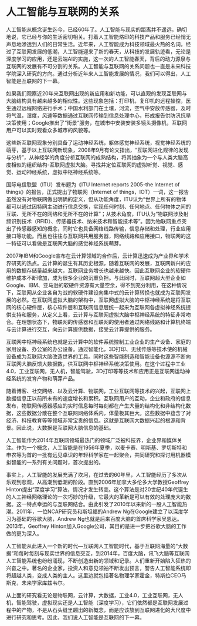  # 人工智能与互联网的关系

人工智能从概念诞生迄今，已经60年了。人工智能与现实的距离并不遥远，确切地说，它已经与你的生活密切相关。打着人工智能烙印的科技产品和服务已经悄无声息地渗透到人们的日常生活。近年来，人工智能成为科技领域最火热的名词，经过了互联网发展的低潮，人工智能迎来了新的春天，从科技的发展轨迹看，无论是深度学习的应用，还是云端AI的实施，这一次的人工智能春天，背后的动力源泉与互联网的发展有不可分割的关系。人工智能与互联网的关系问题也一直是未来科技学院深入研究的方向。通过分析近年来人工智能发展的情况，我们可以得出，人工智能是互联网的下一幕。

如果我们观察近20年来互联网出现的新应用和新功能，可以直观的发现互联网与大脑结构具有越来越多的相似性。这些现象包括：打印机，复印机的远程操控，医生通过远程网络进行手术；中国水利部门在土壤，河流，空气中安放传感器，及时将气温，湿度，风速等数据通过互联网传输到信息处理中心，形成报告供防汛抗旱决策使用；Google推出了“街景“服务，在城市中安装安装多镜头摄像机，互联网用户可以实时观看众多城市的风貌等。
  
这些新互联网现象分别具备了运动神经系统，躯体感觉神经系统，视觉神经系统的萌芽，基于以上互联网新现象，2008年9月有论文指出，“互联网进化规律的发现与分析”，从神经学的角度分析互联网的成熟结构，将其抽象为一个与人类大脑高度相似的组织结构-互联网虚拟大脑。寻找并定位互联网的虚拟听觉、视觉、感觉、运动神经系统，虚拟中枢神经系统等。

国际电信联盟（ITU）发布题为《ITU Internet reports 2005-the Internet of things》的报告，正式提出了物联网（Internet of things，IOT）一词，这一报告虽然没有对物联网做出明确的定义，但从功能角度，ITU认为“世界上所有的物体都可以通过因特网主动进行信息交换，实现任何时刻、任何地点、任何物体之间的互联、无所不在的网络和无所不在的计算”；从技术角度，ITU认为“物联网涉及射频识别技术（RFID）、传感器技术、纳米技术和智能技术等”。因为物联网重点突出了传感器感知的概念，同时它也具备网络线路传输，信息存储和处理，行业应用接口等功能。而且也往往与互联网共用服务器，网络线路和应用接口，物联网的这一特征可以看做是互联网大脑的感觉神经系统萌芽。

2007年IBM和Google宣布在云计算领域的合作后，云计算迅速成为产业界和学术界研究的热点。云计算的诞生有其历史根源，随着互联网的发展，互联网新兴的应用的数据存储量越来越大，互联网业务增长也越来越快。因此互联网企业的软硬件维护成本不断增加，成为很多企业的沉重负担。与此同时，互联网超大型企业如Google、IBM、亚马逊的软硬件资源有大量空余，得不到充分利用，在这种情况下，互联网从企业各自为战的软硬件建设向集中式的云计算转换也就成为互联网发展的必然。在互联网虚拟大脑的架构中，互联网虚拟大脑的中枢神经系统是将互联网的核心硬件层，核心软件层和互联网信息层统一起来为互联网各虚拟神经系统提供支持和服务，从定义上看，云计算与互联网虚拟大脑中枢神经系统的特征非常吻合。在理想状态下，物联网的传感器和互联网的使用者通过网络线路和计算机终端与云计算进行交互，向云计算提供数据，接受云计算提供的服务。

互联网中枢神经系统也就是云计算中的软件系统控制工业企业的生产设备、家庭的家用设备、办公室的办公设备。通过智能化，3D打印、无线传感等技术使的机械设备成为互联网大脑改造世界的工具。同时这些智能制造和智能设备也源源不断向互联网大脑反馈大数据数，供互联网中枢神经系统决策使用。在这个过程中工业4.0，工业互联网，无人机，智能驾驶，3D打印等等技术和应用正是互联网运动神经系统的发育产物和萌芽产品。

随着博客、社交网络、以及云计算、物联网，工业互联网等技术的兴起，互联网上数据信息正以前所未有的速度增长和累积。互联网用户的互动，企业和政府的信息发布，物联网传感器感应的实时信息每时每刻都在产生大量的结构化和非结构化数据，这些数据分散在整个互联网网络体系内，体量极其巨大。这些数据中蕴含了对经济、科技教育等等领域非常宝贵的信息。这就是互联网大数据兴起的根源和背景。因此说，大数据是互联网大脑信息的基础。

人工智能作为2014年互联网领域最热门的领域广泛被科技界，企业界和媒体关注。作为一个概念，人工智能是在1956年夏季，以麦卡赛、明斯基、罗切斯特和申农等为首的一批有远见卓识的年轻科学家在一起聚会，共同研究和探讨用机器模拟智能的一系列有关问题时，首次提出的。

事实上，人工智能的发展充满了坎坷，在过去的60年里，人工智能经历了多次从乐观到悲观，从高潮到低潮的阶段。直到2006年加拿大多伦多大学教授Geoffrey Hinton提出”深度学习“算法，情况才发生转变。这个算法是对20世纪40年代诞生的人工神经网络理论的一次巧妙的升级，它最大的革新是可以有效的处理庞大的数据。这一特点幸运的与互联网结合。由此引发了2010年以来新的一股人工智能热潮。2011年，一位NCAP研究员和斯坦福的Andrew Ng在Google建立了以深度学习为基础的谷歌大脑，Andrew Ng也就是后来百度大脑的首席科学家吴恩达。2013年，Geoffrey Hinton加入Google公司，其目的是进一步把谷歌大脑的工作做的更为深入。

人工智能从此进入一个新的时代—互联网人工智能时代，基于互联网海量的“大数据”和每时每刻与现实世界的信息交互，到2014年，百度大脑，讯飞大脑等互联网人工智能系统也纷纷涌现，不断创造出新的领域和记录。人们重新开始陷入狂热的兴奋之中。著名的企业家，投资人和意见领袖不断发出预言，警告人工智能系统即将超越人类，变成人类的主人。这里边就包括著名物理学家霍金，特斯拉CEO马斯克，未来学家库兹韦尔。

从上面的研究看无论是物联网，云计算，大数据，工业4.0，工业互联网，无人机，智能驾驶，虚拟现实还是人工智能（深度学习），它们依然都是互联网发展过程中的产物，不是从石头缝里蹦出的新概念，而是应该放到互联网进化的大尺度中进行研究和思考。因此，我们说人工智能是互联网的下一幕。
